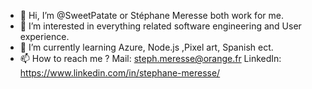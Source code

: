 - 👋 Hi, I’m @SweetPatate or Stéphane Meresse both work for me.
- 👀 I’m interested in everything related software engineering and User experience.
- 🌱 I’m currently learning Azure, Node.js ,Pixel art, Spanish ect.
- 📫 How to reach me ?
Mail:     steph.meresse@orange.fr
LinkedIn: https://www.linkedin.com/in/stephane-meresse/


<!---
SweetPatate/SweetPatate is a ✨ special ✨ repository because its `README.md` (this file) appears on your GitHub profile.
You can click the Preview link to take a look at your changes.
--->
